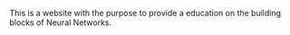 This is a website with the purpose to provide a education on the building blocks of Neural Networks.
